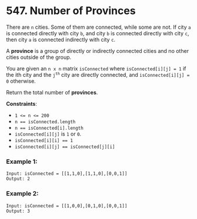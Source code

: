 # 547. Number of Provinces

There are `n` cities. Some of them are connected, while some are not. If city `a` is connected directly with city `b`, and city `b` is connected directly with city `c`, then city `a` is connected indirectly with city `c`.

A **province** is a group of directly or indirectly connected cities and no other cities outside of the group.

You are given an `n x n` matrix `isConnected` where `isConnected[i][j] = 1` if the ith city and the <code>j<sup>th</sup></code> city are directly connected, and `isConnected[i][j] = 0` otherwise.

Return the total number of **provinces**.

**Constraints**:
- `1 <= n <= 200`
- `n == isConnected.length`
- `n == isConnected[i].length`
- `isConnected[i][j]` is `1` or `0`.
- `isConnected[i][i] == 1`
- `isConnected[i][j] == isConnected[j][i]`

### Example 1:
```
Input: isConnected = [[1,1,0],[1,1,0],[0,0,1]]
Output: 2
```

### Example 2:
```
Input: isConnected = [[1,0,0],[0,1,0],[0,0,1]]
Output: 3
```

